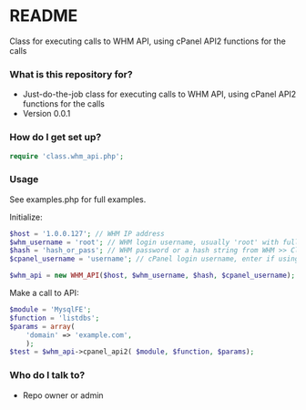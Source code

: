 # README #

Class for executing calls to WHM API, using cPanel API2 functions for the calls

### What is this repository for? ###

* Just-do-the-job class for executing calls to WHM API, using cPanel API2 functions for the calls
* Version 0.0.1

### How do I get set up? ###


```php
require 'class.whm_api.php';
```

### Usage ###

See examples.php for full examples.

Initialize:

```php
$host = '1.0.0.127'; // WHM IP address
$whm_username = 'root'; // WHM login username, usually 'root' with full access permissions
$hash = 'hash_or_pass'; // WHM password or a hash string from WHM >> Clusters >> Remote Access Key
$cpanel_username = 'username'; // cPanel login username, enter if using cPanel API2 functions

$whm_api = new WHM_API($host, $whm_username, $hash, $cpanel_username);
```

Make a call to API:

```php
$module = 'MysqlFE';
$function = 'listdbs';
$params = array(
	'domain' => 'example.com',
	);
$test = $whm_api->cpanel_api2( $module, $function, $params);
```

### Who do I talk to? ###

* Repo owner or admin

